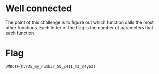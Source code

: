 # Well connected

The point of this challenge is to figure out which function calls the most other functions. Each letter of the flag is the number of parameters that each function 

# Flag 

`UMDCTF{h3r35_my_numb3r_50_c411_m3_m4yb3}`
